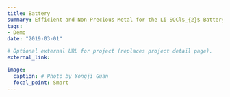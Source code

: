 ```yaml
---
title: Battery
summary: Efficient and Non-Precious Metal for the Li-SOCl$_{2}$ Battery Using Nitrogen Doped Carbon Supported Cu Nanoparticles.
tags:
- Demo
date: "2019-03-01"

# Optional external URL for project (replaces project detail page).
external_link: 

image:
  caption: # Photo by Yongji Guan
  focal_point: Smart
---
```

